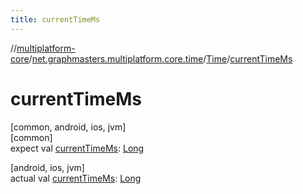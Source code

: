 ```yaml
---
title: currentTimeMs
---
```

//[multiplatform-core](../../../index.html)/[net.graphmasters.multiplatform.core.time](../index.html)/[Time](index.html)/[currentTimeMs](current-time-ms.html)



# currentTimeMs



[common, android, ios, jvm]\
[common]\
expect val [currentTimeMs](current-time-ms.html): [Long](https://kotlinlang.org/api/latest/jvm/stdlib/kotlin/-long/index.html)

[android, ios, jvm]\
actual val [currentTimeMs](current-time-ms.html): [Long](https://kotlinlang.org/api/latest/jvm/stdlib/kotlin/-long/index.html)




